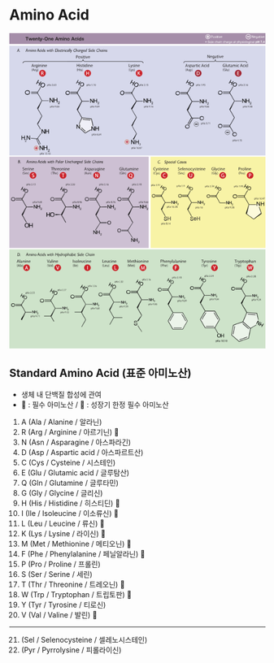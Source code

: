 # Amino Acid

![jpg](./img/amino.png)

## Standard Amino Acid (표준 아미노산)
- 생체 내 단백질 합성에 관여
- :man: : 필수 아미노산 / :baby: : 성장기 한정 필수 아미노산
1. A (Ala / Alanine / 알라닌)
2. R (Arg / Arginine / 아르기닌) :baby:
3. N (Asn / Asparagine / 아스파라긴)
4. D (Asp / Aspartic acid / 아스파르트산)
5. C (Cys / Cysteine / 시스테인)
6. E (Glu / Glutamic acid / 글루탐산)
7. Q (Gln / Glutamine / 글루타민)
8. G (Gly / Glycine / 글리신)
9. H (His / Histidine / 히스티딘) :baby:
10. I (Ile / Isoleucine / 이소류신) :man:
11. L (Leu / Leucine / 류신) :man:
12. K (Lys / Lysine / 라이신) :man:
13. M (Met / Methionine / 메티오닌) :man:
14. F (Phe / Phenylalanine / 페닐알라닌) :man:
15. P (Pro / Proline / 프롤린)
16. S (Ser / Serine / 세린)
17. T (Thr / Threonine / 트레오닌) :man:
18. W (Trp / Tryptophan / 트립토판) :man:
19. Y (Tyr / Tyrosine / 티로신)
20. V (Val / Valine / 발린) :man:
***
21. (Sel / Selenocysteine / 셀레노시스테인)
22. (Pyr / Pyrrolysine / 피롤라이신)